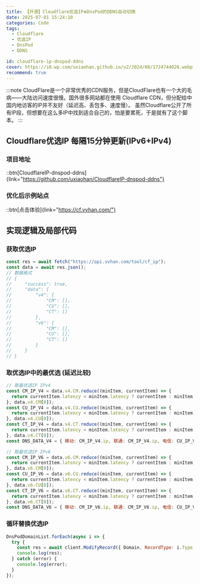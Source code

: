 ```yaml
---
title: 【开源】Cloudflare优选IP➕DnsPod的DDNS自动切换
date: 2025-07-01 15:24:10
categories: Code
tags:
  - Cloudflare
  - 优选IP
  - DnsPod
  - DDNS

id: cloudflare-ip-dnspod-ddns
cover: https://i0.wp.com/uxiaohan.github.io/v2/2024/08/1724744026.webp
recommend: true
---
```


:::note
CloudFlare是一个非常优秀的CDN服务，但是CloudFlare也有一个大的毛病——大陆访问速度很慢。国外很多网站都在使用 Cloudflare CDN，但分配给中国内地访客的IP并不友好（延迟高、丢包多、速度慢）。
虽然Cloudflare公开了所有IP段，但想要在这么多IP中找到适合自己的，怕是要累死，于是就有了这个脚本。
:::

## Cloudflare优选IP 每隔15分钟更新(IPv6+IPv4)

### 项目地址

::btn[CloudflareIP-dnspod-ddns]{link="https://github.com/uxiaohan/CloudflareIP-dnspod-ddns"}

### 优化后示例站点

::btn[点击体验]{link="https://cf.vvhan.com/"}

## 实现逻辑及局部代码

### 获取优选IP

```js
const res = await fetch("https://api.vvhan.com/tool/cf_ip");
const data = await res.json();
// 数据格式
// {
//     "success": true,
//     "data": {
//         "v4": {
//             "CM": [],
//             "CU": [],
//             "CT": []
//         },
//         "v6": {
//             "CM": [],
//             "CU": [],
//             "CT": []
//         }
//     }
// }
```

### 取优选IP中的最优选 (延迟比较)

```js
// 取最优选IP IPv4
const CM_IP_V4 = data.v4.CM.reduce((minItem, currentItem) => {
  return currentItem.latency < minItem.latency ? currentItem : minItem;
}, data.v4.CM[0]);
const CU_IP_V4 = data.v4.CU.reduce((minItem, currentItem) => {
  return currentItem.latency < minItem.latency ? currentItem : minItem;
}, data.v4.CU[0]);
const CT_IP_V4 = data.v4.CT.reduce((minItem, currentItem) => {
  return currentItem.latency < minItem.latency ? currentItem : minItem;
}, data.v4.CT[0]);
const DNS_DATA_V4 = { 移动: CM_IP_V4.ip, 联通: CM_IP_V4.ip, 电信: CU_IP_V4.ip, 默认: CT_IP_V4.ip };

// 取最优选IP IPv6
const CM_IP_V6 = data.v6.CM.reduce((minItem, currentItem) => {
  return currentItem.latency < minItem.latency ? currentItem : minItem;
}, data.v6.CM[0]);
const CU_IP_V6 = data.v6.CU.reduce((minItem, currentItem) => {
  return currentItem.latency < minItem.latency ? currentItem : minItem;
}, data.v6.CU[0]);
const CT_IP_V6 = data.v6.CT.reduce((minItem, currentItem) => {
  return currentItem.latency < minItem.latency ? currentItem : minItem;
}, data.v6.CT[0]);
const DNS_DATA_V6 = { 移动: CM_IP_V6.ip, 联通: CM_IP_V6.ip, 电信: CU_IP_V6.ip, 默认: CT_IP_V6.ip };
```

### 循环替换优选IP

```js
DnsPodDomainList.forEach(async i => {
  try {
    const res = await client.ModifyRecord({ Domain, RecordType: i.Type, RecordLine: "", RecordLineId: i.LineId, Value: i.Type == "A" ? DNS_DATA_V4[i.Line] : DNS_DATA_V6[i.Line], RecordId: i.RecordId, SubDomain });
    console.log(res);
  } catch (error) {
    console.log(error);
  }
});
```
